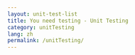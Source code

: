 ```yaml
---
layout: unit-test-list
title: You need testing - Unit Testing
category: unitTesting
lang: zh
permalink: /unitTesting/
---
```


